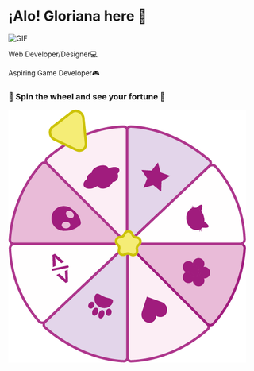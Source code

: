 
<h1> ¡Alo! Gloriana here 👋 </h1>
<div>
  <span>
    <img alt="GIF" src="https://static.wikia.nocookie.net/cult-of-the-lamb/images/a/ad/Lamb_Eat_Good.gif/revision/latest?cb=20221123203734" height="100" /> 
  </span>
  <span>
    <p> Web Developer/Designer💻 </p>
    Aspiring Game Developer🎮
  </span>
</div>

### 🌸 Spin the wheel and see your fortune 🌸

<img alt="PNG" src="fortuneWheel.png"/>
